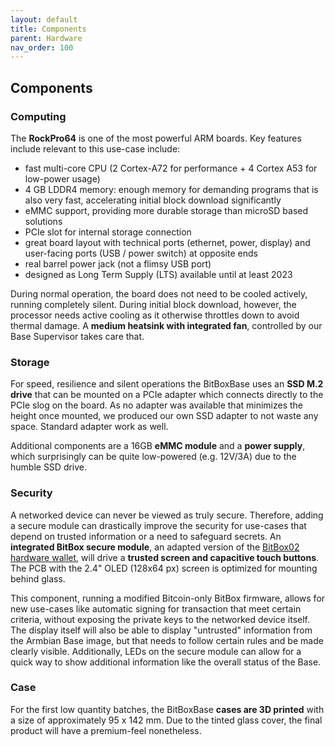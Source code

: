 ```yaml
---
layout: default
title: Components
parent: Hardware
nav_order: 100
---
```

## Components

### Computing

The **RockPro64** is one of the most powerful ARM boards. Key features include relevant to this use-case include:

* fast multi-core CPU (2 Cortex-A72 for performance + 4 Cortex A53 for low-power usage)
* 4 GB LDDR4 memory: enough memory for demanding programs that is also very fast, accelerating initial block download significantly
* eMMC support, providing more durable storage than microSD based solutions
* PCIe slot for internal storage connection
* great board layout with technical ports (ethernet, power, display) and user-facing ports (USB / power switch) at opposite ends
* real barrel power jack (not a flimsy USB port)
* designed as Long Term Supply (LTS) available until at least 2023

During normal operation, the board does not need to be cooled actively, running completely silent. During initial block download, however, the processor needs active cooling as it otherwise throttles down to avoid thermal damage. A **medium heatsink with integrated fan**, controlled by our Base Supervisor takes care that.

### Storage

For speed, resilience and silent operations the BitBoxBase uses an **SSD M.2 drive** that can be mounted on a PCIe adapter which connects directly to the PCIe slog on the board. As no adapter was available that minimizes the height once mounted, we produced our own SSD adapter to not waste any space. Standard adapter work as well.

Additional components are a 16GB **eMMC module** and a **power supply**, which surprisingly can be quite low-powered (e.g. 12V/3A) due to the humble SSD drive.

### Security

A networked device can never be viewed as truly secure. Therefore, adding a secure module can drastically improve the security for use-cases that depend on trusted information or a need to safeguard secrets. An **integrated BitBox secure module**, an adapted version of the [BitBox02 hardware wallet](https://shiftcrypto.ch/bitbox02/), will drive a **trusted screen and capacitive touch buttons**. The PCB with the 2.4" OLED (128x64 px) screen is optimized for mounting behind glass.

This component, running a modified Bitcoin-only BitBox firmware, allows for new use-cases like automatic signing for transaction that meet certain criteria, without exposing the private keys to the networked device itself. The display itself will also be able to display "untrusted" information from the Armbian Base image, but that needs to follow certain rules and be made clearly visible. Additionally, LEDs on the secure module can allow for a quick way to show additional information like the overall status of the Base.

### Case

For the first low quantity batches, the BitBoxBase **cases are 3D printed** with a size of approximately 95 x 142 mm. Due to the tinted glass cover, the final product will have a premium-feel nonetheless.
